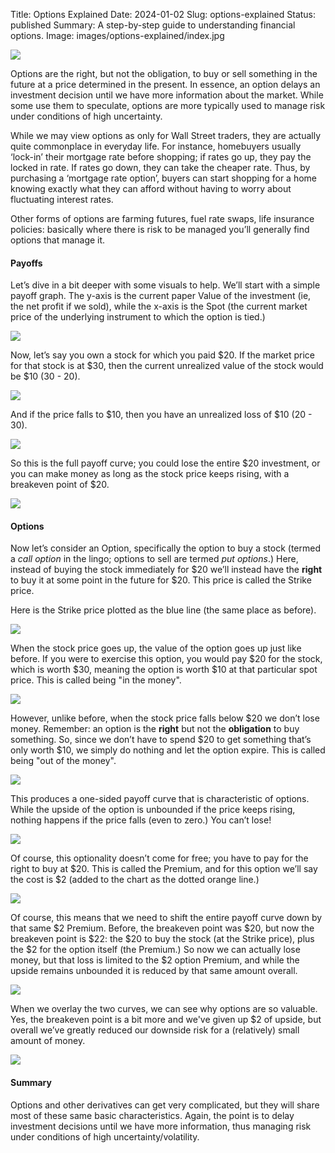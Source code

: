 Title: Options Explained
Date: 2024-01-02
Slug: options-explained
Status: published
Summary:  A step-by-step guide to understanding financial options.
Image: images/options-explained/index.jpg

![]({static}gekko.jpg)

Options are the right, but not the obligation, to buy or sell something in the future at a price determined in the present.  In essence, an option delays an investment decision until we have more information about the market. While some use them to speculate, options are more typically used to manage risk under conditions of high uncertainty.

While we may view options as only for Wall Street traders, they are actually quite commonplace in everyday life. For instance, homebuyers usually ‘lock-in’ their mortgage rate before shopping; if rates go up, they pay the locked in rate. If rates go down, they can take the cheaper rate. Thus, by purchasing a ‘mortgage rate option’, buyers can start shopping for a home knowing exactly what they can afford without having to worry about fluctuating interest rates.

Other forms of options are farming futures, fuel rate swaps, life insurance policies: basically where there is risk to be managed you’ll generally find options that manage it.

#### Payoffs

Let’s dive in a bit deeper with some visuals to help. We’ll start with a simple payoff graph.  The y-axis is the current paper Value of the investment (ie, the net profit if we sold), while the x-axis is the Spot (the current market price of the underlying instrument to which the option is tied.)

![]({static}payoff_plot.png)

Now, let’s say you own a stock for which you paid $20.  If the market price for that stock is at $30, then the current unrealized value of the stock would be $10 (30 - 20).

![]({static}appreciated.png)

And if the price falls to $10, then you have an unrealized loss of $10 (20 - 30).

![]({static}depreciated.png)

So this is the full payoff curve; you could lose the entire $20 investment, or you can make money as long as the stock price keeps rising, with a breakeven point of $20.

![]({static}breakeven_plot.png)


#### Options

Now let’s consider an Option, specifically the option to buy a stock (termed a _call option_ in the lingo; options to sell are termed _put options_.) Here, instead of buying the stock immediately for $20 we’ll instead have the **right** to buy it at some point in the future for $20. This price is called the Strike price.

Here is the Strike price plotted as the blue line (the same place as before).

![]({static}strike_plot.png)

When the stock price goes up, the value of the option goes up just like before.  If you were to exercise this option, you would pay $20 for the stock, which is worth $30, meaning the option is worth $10 at that particular spot price.  This is called being "in the money".

![]({static}in_money.png)

However, unlike before, when the stock price falls below $20 we don’t lose money. Remember: an option is the **right** but not the **obligation** to buy something. So, since we don’t have to spend $20 to get something that’s only worth $10, we simply do nothing and let the option expire.  This is called being "out of the money".

![]({static}out_money.png)

This produces a one-sided payoff curve that is characteristic of options. While the upside of the option is unbounded if the price keeps rising, nothing happens if the price falls (even to zero.)  You can’t lose!

![]({static}one_side_curve.png)

Of course, this optionality doesn’t come for free; you have to pay for the right to buy at $20. This is called the Premium, and for this option we’ll say the cost is $2 (added to the chart as the dotted orange line.)

![]({static}premium_line.png)

Of course, this means that we need to shift the entire payoff curve down by that same $2 Premium.  Before, the breakeven point was $20, but now the breakeven point is $22: the $20 to buy the stock (at the Strike price), plus the $2 for the option itself (the Premium.) So now we can actually lose money, but that loss is limited to the $2 option Premium, and while the upside remains unbounded it is reduced by that same amount overall.


![]({static}payoff_premium.png)

When we overlay the two curves, we can see why options are so valuable.  Yes, the breakeven point is a bit more and we've given up $2 of upside, but overall we’ve greatly reduced our downside risk for a (relatively) small amount of money.

![]({static}combined.png)

#### Summary

Options and other derivatives can get very complicated, but they will share most of these same basic characteristics. Again, the point is to delay investment decisions until we have more information, thus managing risk under conditions of high uncertainty/volatility.